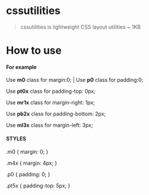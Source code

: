 # cssutilities
> cssutilities is lightweight CSS layout utilities ~ 1KB

# How to use


####  For example
Use **m0** class for margin:0; | Use **p0** class for padding:0;

Use **pt0x** class for padding-top: 0px;  

Use **mr1x** class for margin-right: 1px;

Use **pb2x** class for padding-bottom: 2px;

Use **ml3x** class for margin-left: 3px;

#### STYLES

.m0 {
	margin: 0;
}


.m4x {
	margin: 4px;
}


.p0 {
	padding: 0;
}

.pt5x {
	padding-top: 5px;
}